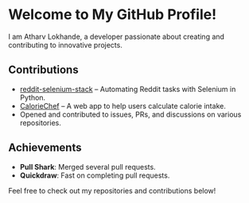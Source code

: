 # Welcome to My GitHub Profile!

I am Atharv Lokhande, a developer passionate about creating and contributing to innovative projects.

## Contributions
- [reddit-selenium-stack](https://github.com/atharvlokhande7/reddit-selenium-stack) – Automating Reddit tasks with Selenium in Python.
- [CalorieChef](https://github.com/atharvlokhande7/CalorieChef) – A web app to help users calculate calorie intake.
- Opened and contributed to issues, PRs, and discussions on various repositories.

## Achievements
- **Pull Shark**: Merged several pull requests.
- **Quickdraw**: Fast on completing pull requests.

Feel free to check out my repositories and contributions below!
